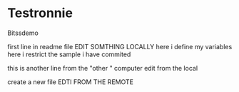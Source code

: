 # Testronnie
Bitssdemo

first line in readme file EDIT SOMTHING LOCALLY
here i define my variables
here i restrict the sample
i have commited

this is another line from the "other " computer edit from the local

create a new file EDTI FROM THE REMOTE
